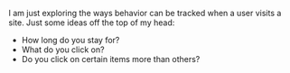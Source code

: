 I am just exploring the ways behavior can be tracked when a user visits a site.
Just some ideas off the top of my head:

* How long do you stay for?
* What do you click on?
* Do you click on certain items more than others?
